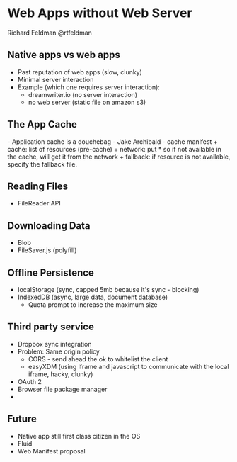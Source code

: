 Web Apps without Web Server
===========================

Richard Feldman
@rtfeldman

## Native apps vs web apps
- Past reputation of web apps (slow, clunky)
- Minimal server interaction
- Example (which one requires server interaction):
    + dreamwriter.io (no server interaction)
    + no web server (static file on amazon s3)

## The App Cache
<blockquote>
<html manifest="http://example.com/my-app.cache">
</blockquote>
- Application cache is a douchebag - Jake Archibald
- cache manifest
    + cache: list of resources (pre-cache)
    + network: put * so if not available in the cache, will get it from the network
    + fallback: if resource is not available, specify the fallback file.

## Reading Files
- FileReader API

## Downloading Data
- Blob
- FileSaver.js (polyfill)

## Offline Persistence
- localStorage (sync, capped 5mb because it's sync - blocking)
- IndexedDB (async, large data, document database)
    + Quota prompt to increase the maximum size

## Third party service
- Dropbox sync integration
- Problem: Same origin policy
    + CORS - send ahead the ok to whitelist the client
    + easyXDM (using iframe and javascript to communicate with the local iframe, hacky, clunky)
- OAuth 2
- Browser file package manager
- 

## Future
- Native app still first class citizen in the OS
- Fluid
- Web Manifest proposal